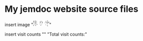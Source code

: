 # My jemdoc website source files

insert image
"<img src="lizhong.png" alt="alt text" width="52px" height="20px" />"

insert visit counts
"<script async src="//busuanzi.ibruce.info/busuanzi/2.3/busuanzi.pure.mini.js"></script>"
"<span id="busuanzi_container_site_pv">Total visit counts:<span id="busuanzi_value_site_pv"></span></span>"